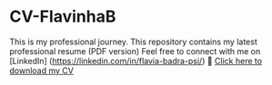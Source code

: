 # CV-FlavinhaB
This is my professional journey.
This repository contains my latest professional resume (PDF version)
Feel free to connect with me on [LinkedIn] (https://linkedin.com/in/flavia-badra-psi/)
📄 [Click here to download my CV](./Flavia-b.pdf)
